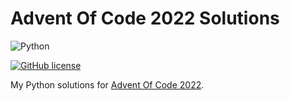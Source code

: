 # Advent Of Code 2022 Solutions

![Python](https://img.shields.io/badge/Python-FFD43B?style=for-the-badge&logo=python&logoColor=blue)

[![GitHub license](https://img.shields.io/badge/LICENSE-0BSD-GREEN?style=for-the-badge)](LICENSE)

My Python solutions for [Advent Of Code 2022](https://adventofcode.com/2022).
